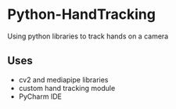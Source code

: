 # Python-HandTracking
Using python libraries to track hands on a camera

## Uses
- cv2 and mediapipe libraries
- custom hand tracking module
- PyCharm IDE
